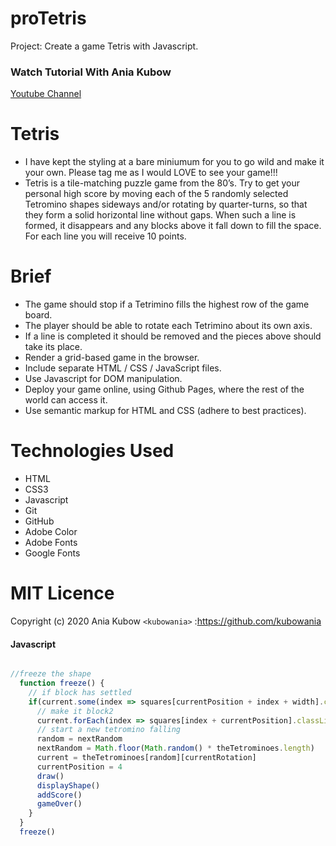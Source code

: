# proTetris
 Project: Create a game Tetris with Javascript. 

 ### Watch Tutorial With Ania Kubow
 [Youtube Channel](https://www.youtube.com/watch?v=GWPGz9hrVMk&t=13s)

 # Tetris
 - I have kept the styling at a bare miniumum for you to go wild and make it your own. Please tag me as I would LOVE to see your game!!!
 - Tetris is a tile-matching puzzle game from the 80’s. Try to get your personal high score by moving each of the 5 randomly selected Tetromino shapes sideways and/or rotating by quarter-turns, so that they form a solid horizontal line without gaps. When such a line is formed, it disappears and any blocks above it fall down to fill the space. For each line you will receive 10 points.

# Brief

- The game should stop if a Tetrimino fills the highest row of the game board.
- The player should be able to rotate each Tetrimino about its own axis.
- If a line is completed it should be removed and the pieces above should take its place.
- Render a grid-based game in the browser.
- Include separate HTML / CSS / JavaScript files.
- Use Javascript for DOM manipulation.
- Deploy your game online, using Github Pages, where the rest of the world can access it.
- Use semantic markup for HTML and CSS (adhere to best practices).

# Technologies Used

- HTML
- CSS3
- Javascript
- Git
- GitHub
- Adobe Color
- Adobe Fonts
- Google Fonts

# MIT Licence

Copyright (c) 2020 Ania Kubow
`<kubowania>` :<https://github.com/kubowania>
#### Javascript

```javascript

//freeze the shape
  function freeze() {
    // if block has settled
    if(current.some(index => squares[currentPosition + index + width].classList.contains('block3') || squares[currentPosition + index + width].classList.contains('block2'))) {
      // make it block2
      current.forEach(index => squares[index + currentPosition].classList.add('block2'))
      // start a new tetromino falling
      random = nextRandom
      nextRandom = Math.floor(Math.random() * theTetrominoes.length)
      current = theTetrominoes[random][currentRotation]
      currentPosition = 4
      draw()
      displayShape()
      addScore()
      gameOver()
    }
  }
  freeze()


